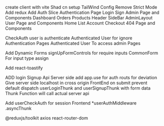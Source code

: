create client with vite
Shad cn setup
TailWind Config
Remove Strict Mode 
Add redux
Add Auth Slice
Authentication Page
    Login
    Sign
Admin Page and Components
    Dashboard
    Orders
    Products
        Header
        SideBar
        AdminLayout
User Page and Components
    Home
    List
    Account
    Checkout
404 Page and Components

CheckAuth
    user is authenticate
    Authenticated User for ignore Authentication Pages
    Authenticated User To access admin Pages

Add Dynamic Forms
    signUpFormControls for require inputs
    CommonForm For input type assign
    
Add react-toastify

ADD login Signup Api 
    Server side
        add app.use for auth routs for deviation
        Give server side localhost in cross origin
    FrontEnd
        on submit prevent default
        dispatch userLoginThunk and userSignupThunk with form data
        Thunk Function will call actual server api

Add userCheckAuth for session 
    Frontend
        *userAuthMiddleware .asyncThunk



@reduxjs/toolkit axios react-router-dom